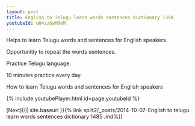 ```yaml
---
layout: post
title: English to Telugu learn words sentences dictionary 1398 
youtubeId: u04zzGwM0oM
---
```

 
 
Helps to learn Telugu words and sentences for English speakers.

Opportunitiy to repeat the words sentences. 

Practice Telugu language. 
 
10 minutes practice every day. 
 
How to learn Telugu words and sentences for English speakers 
 
{% include youtubePlayer.html id=page.youtubeId %}
 
 
[Next]({{ site.baseurl }}{% link  split2/_posts/2014-10-07-English to telugu learn words sentences dictionary 1485 .md%})
 
